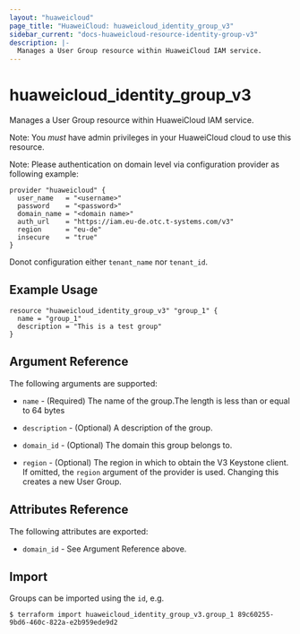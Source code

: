 ```yaml
---
layout: "huaweicloud"
page_title: "HuaweiCloud: huaweicloud_identity_group_v3"
sidebar_current: "docs-huaweicloud-resource-identity-group-v3"
description: |-
  Manages a User Group resource within HuaweiCloud IAM service.
---
```


# huaweicloud\_identity\_group_v3

Manages a User Group resource within HuaweiCloud IAM service.

Note: You _must_ have admin privileges in your HuaweiCloud cloud to use
this resource.

Note: Please authentication on domain level via configuration
provider as following example:

```hcl
provider "huaweicloud" {
  user_name   = "<username>"
  password    = "<password>"
  domain_name = "<domain name>"
  auth_url    = "https://iam.eu-de.otc.t-systems.com/v3"
  region      = "eu-de"
  insecure    = "true"
}
```
Donot configuration either ```tenant_name``` nor ```tenant_id```.

## Example Usage

```hcl
resource "huaweicloud_identity_group_v3" "group_1" {
  name = "group_1"
  description = "This is a test group"
}
```

## Argument Reference

The following arguments are supported:

* `name` - (Required) The name of the group.The length is less than or equal 
     to 64 bytes 

* `description` - (Optional) A description of the group.

* `domain_id` - (Optional) The domain this group belongs to.

* `region` - (Optional) The region in which to obtain the V3 Keystone client.
    If omitted, the `region` argument of the provider is used. Changing this
    creates a new User Group.

## Attributes Reference

The following attributes are exported:

* `domain_id` - See Argument Reference above.

## Import

Groups can be imported using the `id`, e.g.

```
$ terraform import huaweicloud_identity_group_v3.group_1 89c60255-9bd6-460c-822a-e2b959ede9d2
```
